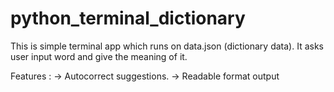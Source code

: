 # python_terminal_dictionary

This is simple terminal app which runs on data.json (dictionary data).
It asks user input word and give the meaning of it.

Features : 
-> Autocorrect suggestions.
-> Readable format output
